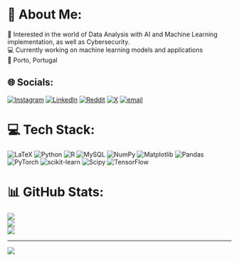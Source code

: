 # 💫 About Me:
👀 Interested in the world of Data Analysis with AI and Machine Learning implementation, as well as Cybersecurity.<br>💻 Currently working on machine learning models and applications<br>📍 Porto, Portugal<br>


## 🌐 Socials:
[![Instagram](https://img.shields.io/badge/Instagram-%23E4405F.svg?logo=Instagram&logoColor=white)](https://instagram.com/_zenuno_) [![LinkedIn](https://img.shields.io/badge/LinkedIn-%230077B5.svg?logo=linkedin&logoColor=white)](https://linkedin.com/in/https://www.linkedin.com/in/jos%C3%A9-nuno-correia-campos-7bb7a71a0/) [![Reddit](https://img.shields.io/badge/Reddit-%23FF4500.svg?logo=Reddit&logoColor=white)](https://reddit.com/user/ZeNuno420) [![X](https://img.shields.io/badge/X-black.svg?logo=X&logoColor=white)](https://x.com/Zen_420_) [![email](https://img.shields.io/badge/Email-D14836?logo=gmail&logoColor=white)](mailto:zenuno2001@gmail.com) 

# 💻 Tech Stack:
![LaTeX](https://img.shields.io/badge/latex-%23008080.svg?style=for-the-badge&logo=latex&logoColor=white) ![Python](https://img.shields.io/badge/python-3670A0?style=for-the-badge&logo=python&logoColor=ffdd54) ![R](https://img.shields.io/badge/r-%23276DC3.svg?style=for-the-badge&logo=r&logoColor=white) ![MySQL](https://img.shields.io/badge/mysql-4479A1.svg?style=for-the-badge&logo=mysql&logoColor=white) ![NumPy](https://img.shields.io/badge/numpy-%23013243.svg?style=for-the-badge&logo=numpy&logoColor=white) ![Matplotlib](https://img.shields.io/badge/Matplotlib-%23ffffff.svg?style=for-the-badge&logo=Matplotlib&logoColor=black) ![Pandas](https://img.shields.io/badge/pandas-%23150458.svg?style=for-the-badge&logo=pandas&logoColor=white) ![PyTorch](https://img.shields.io/badge/PyTorch-%23EE4C2C.svg?style=for-the-badge&logo=PyTorch&logoColor=white) ![scikit-learn](https://img.shields.io/badge/scikit--learn-%23F7931E.svg?style=for-the-badge&logo=scikit-learn&logoColor=white) ![Scipy](https://img.shields.io/badge/SciPy-%230C55A5.svg?style=for-the-badge&logo=scipy&logoColor=%white) ![TensorFlow](https://img.shields.io/badge/TensorFlow-%23FF6F00.svg?style=for-the-badge&logo=TensorFlow&logoColor=white)
# 📊 GitHub Stats:
![](https://github-readme-stats.vercel.app/api?username=JoseNuno420&theme=dark&hide_border=false&include_all_commits=true&count_private=true)<br/>
![](https://nirzak-streak-stats.vercel.app/?user=JoseNuno420&theme=dark&hide_border=false)<br/>
![](https://github-readme-stats.vercel.app/api/top-langs/?username=JoseNuno420&theme=dark&hide_border=false&include_all_commits=true&count_private=true&layout=compact)

---
[![](https://visitcount.itsvg.in/api?id=JoseNuno420&icon=0&color=0)](https://visitcount.itsvg.in)

<!-- Proudly created with GPRM ( https://gprm.itsvg.in ) -->
